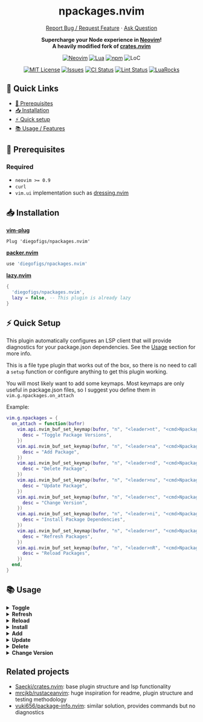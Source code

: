 <!-- markdownlint-disable -->
<div align="center">
  <h1>npackages.nvim</h1>
  <p align="center">
    <a href="https://github.com/diegofigs/npackages.nvim/issues/new">Report Bug / Request Feature</a>
    ·
    <a href="https://github.com/diegofigs/npackages.nvim/discussions/new?category=q-a">Ask Question</a>
  </p>
  <p>
    <strong>
      Supercharge your Node experience in <a href="https://neovim.io/">Neovim</a>!<br />
      A heavily modified fork of <a href="https://github.com/Saecki/crates.nvim">crates.nvim</a><br />
    </strong>
  </p>

[![Neovim][neovim-shield]][neovim-url]
[![Lua][lua-shield]][lua-url]
[![npm][npm-shield]][npm-url]
![LoC][loc-shield]

[![MIT License][license-shield]][license-url]
[![Issues][issues-shield]][issues-url]
[![CI Status][ci-shield]][ci-url]
[![Lint Status][lint-shield]][lint-url]
[![LuaRocks][luarocks-shield]][luarocks-url]

</div>
	
<!-- markdownlint-restore -->

## :link: Quick Links

- [:pencil: Prerequisites](#pencil-prerequisites)
- [:inbox_tray: Installation](#inbox_tray-installation)
- [:zap: Quick setup](#zap-quick-setup)
- [:books: Usage / Features](#books-usage)

## :pencil: Prerequisites

### Required

- `neovim >= 0.9`
- `curl`
- `vim.ui` implementation such as [dressing.nvim](https://github.com/stevearc/dressing.nvim)

## :inbox_tray: Installation

[**vim-plug**](https://github.com/junegunn/vim-plug)

```vim
Plug 'diegofigs/npackages.nvim'
```

[**packer.nvim**](https://github.com/wbthomason/packer.nvim)

```lua
use 'diegofigs/npackages.nvim'
```

[**lazy.nvim**](https://github.com/folke/lazy.nvim)

```lua
{
  'diegofigs/npackages.nvim',
  lazy = false, -- This plugin is already lazy
}
```

## :zap: Quick Setup

This plugin automatically configures an LSP client
that will provide diagnostics for your package.json dependencies.
See the [Usage](#books-usage) section for more info.

This is a file type plugin that works out of the box,
so there is no need to call a `setup` function or configure anything
to get this plugin working.

You will most likely want to add some keymaps.
Most keymaps are only useful in package.json files,
so I suggest you define them in `vim.g.npackages.on_attach`

Example:

<!-- markdownlint-disable -->

```lua
vim.g.npackages = {
  on_attach = function(bufnr)
    vim.api.nvim_buf_set_keymap(bufnr, "n", "<leader>nt", "<cmd>Npackages toggle<cr>", {
      desc = "Toggle Package Versions",
    })
    vim.api.nvim_buf_set_keymap(bufnr, "n", "<leader>na", "<cmd>Npackages add<cr>", {
      desc = "Add Package",
    })
    vim.api.nvim_buf_set_keymap(bufnr, "n", "<leader>nd", "<cmd>Npackages delete<cr>", {
      desc = "Delete Package",
    })
    vim.api.nvim_buf_set_keymap(bufnr, "n", "<leader>nu", "<cmd>Npackages update<cr>", {
      desc = "Update Package",
    })
    vim.api.nvim_buf_set_keymap(bufnr, "n", "<leader>nc", "<cmd>Npackages change_version<cr>", {
      desc = "Change Version",
    })
    vim.api.nvim_buf_set_keymap(bufnr, "n", "<leader>ni", "<cmd>Npackages install<cr>", {
      desc = "Install Package Dependencies",
    })
    vim.api.nvim_buf_set_keymap(bufnr, "n", "<leader>nr", "<cmd>Npackages refresh<cr>", {
      desc = "Refresh Packages",
    })
    vim.api.nvim_buf_set_keymap(bufnr, "n", "<leader>nR", "<cmd>Npackages reload<cr>", {
      desc = "Reload Packages",
    })
  end,
}
```

<!-- markdownlint-restore -->

## :books: Usage

<!-- markdownlint-disable -->
<details>
  <summary>
	<b>Toggle</b>
  </summary>

- `toggle` toggles diagnostics on/off

```vim
:Npackages toggle
```

```lua
vim.cmd.Npackages('toggle')
```

</details>

<details>
  <summary>
	<b>Refresh</b>
  </summary>

- `refresh` diagnostics by fetching `package.json` dependencies whose cache time has expired

```vim
:Npackages refresh
```

```lua
vim.cmd.Npackages('refresh')
```

</details>

<details>
  <summary>
	<b>Reload</b>
  </summary>

- `reload` refreshes diagnostics and force fetches `package.json` dependencies

```vim
:Npackages reload
```

```lua
vim.cmd.Npackages('reload')
```

</details>

<details>
  <summary>
	<b>Install</b>
  </summary>

- `install` runs `npm|yarn|pnpm install`

```vim
:Npackages install
```

```lua
vim.cmd.Npackages('install')
```

</details>

<details>
  <summary>
	<b>Add</b>
  </summary>

- `add` prompts user for dependency type, package name, version
  and runs `npm|yarn|pnpm add [-D] <package>@<version>`

```vim
:Npackages add
```

```lua
vim.cmd.Npackages('add')
```

</details>

<details>
  <summary>
	<b>Update</b>
  </summary>

- `update` runs for package under cursor `npm|yarn|pnpm install <package>@latest`

```vim
:Npackages update
```

```lua
vim.cmd.Npackages('update')
```

</details>

<details>
  <summary>
	<b>Delete</b>
  </summary>

- `delete` runs for package under cursor `npm|yarn|pnpm remove <package>`

```vim
:Npackages delete
```

```lua
vim.cmd.Npackages('delete')
```

</details>

<details>
  <summary>
	<b>Change Version</b>
  </summary>

- `change_version` prompts user for new version for package under cursor
  and runs `npm|yarn|pnpm install <package>@<version>`

```vim
:Npackages change_version
```

```lua
vim.cmd.Npackages('change_version')
```

</details>
<!-- markdownlint-restore -->

## Related projects

- [Saecki/crates.nvim](https://github.com/Saecki/crates.nvim): base plugin structure
  and lsp functionality
- [mrcjkb/rustaceanvim](https://github.com/mrcjkb/rustaceanvim): huge inspiration
  for readme, plugin structure and testing methodology
- [vuki656/package-info.nvim](https://github.com/vuki656/package-info.nvim):
  similar solution, provides commands but no diagnostics

<!-- markdownlint-disable -->

[neovim-shield]: https://img.shields.io/badge/NeoVim-%2357A143.svg?&style=for-the-badge&logo=neovim&logoColor=white
[neovim-url]: https://neovim.io/
[lua-shield]: https://img.shields.io/badge/lua-%232C2D72.svg?style=for-the-badge&logo=lua&logoColor=white
[lua-url]: https://www.lua.org/
[npm-shield]: https://img.shields.io/badge/npm-CC3534?style=for-the-badge&logo=npm&logoColor=white
[npm-url]: https://www.npmjs.com/
[issues-shield]: https://img.shields.io/github/issues/diegofigs/npackages.nvim.svg?style=for-the-badge
[issues-url]: https://github.com/diegofigs/npackages.nvim/issues
[license-shield]: https://img.shields.io/github/license/diegofigs/npackages.nvim.svg?style=for-the-badge
[license-url]: https://github.com/diegofigs/npackages.nvim/blob/main/LICENSE
[ci-shield]: https://img.shields.io/github/actions/workflow/status/diegofigs/npackages.nvim/ci.yml?style=for-the-badge&label=CI
[ci-url]: https://github.com/diegofigs/npackages.nvim/actions/workflows/ci.yml
[lint-shield]: https://img.shields.io/github/actions/workflow/status/diegofigs/npackages.nvim/lint.yml?style=for-the-badge&label=Lint
[lint-url]: https://github.com/diegofigs/npackages.nvim/actions/workflows/lint.yml
[luarocks-shield]: https://img.shields.io/luarocks/v/diegofigs/npackages.nvim?logo=lua&color=purple&style=for-the-badge
[luarocks-url]: https://luarocks.org/modules/diegofigs/npackages.nvim
[loc-shield]: https://img.shields.io/tokei/lines/github/diegofigs/npackages.nvim?style=for-the-badge&logo=adventofcode
